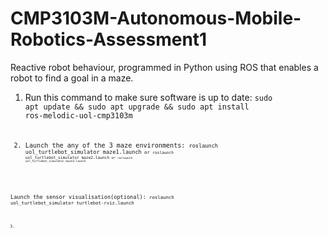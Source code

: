 # CMP3103M-Autonomous-Mobile-Robotics-Assessment1
Reactive robot behaviour, programmed in Python using ROS that enables a robot to find a goal in a maze.

1. Run this command to make sure software is up to date:
<code>sudo apt update && sudo apt upgrade && sudo apt install ros-melodic-uol-cmp3103m<code>

2. Launch the any of the 3 maze environments:
<code>roslaunch uol_turtlebot_simulator maze1.launch<code>
or
<code>roslaunch uol_turtlebot_simulator maze2.launch<code>
or
<code>roslaunch uol_turtlebot_simulator maze3.launch<code>

Launch the sensor visualisation(optional):
<code>roslaunch uol_turtlebot_simulator turtlebot-rviz.launch<code>

3. 
